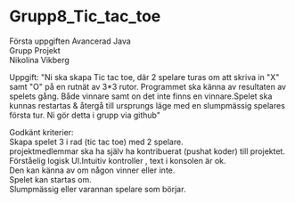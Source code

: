 # Grupp8_Tic_tac_toe  
Första uppgiften Avancerad Java  
Grupp Projekt  
Nikolina Vikberg   

Uppgift: "Ni ska skapa Tic tac toe, där 2 spelare turas om att skriva in "X" samt "O"  på
en rutnät av 3*3 rutor. Programmet ska känna av resultaten av spelets
gång. Både vinnare samt on det inte finns en vinnare.Spelet ska kunnas
restartas & återgå till ursprungs läge med en slumpmässig spelares
första tur. Ni gör detta i grupp via github"   
  
Godkänt kriterier:  
Skapa spelet 3 i rad (tic tac toe) med 2 spelare.  
projektmedlemmar ska ha själv ha kontribuerat (pushat koder) till projektet.  
Förståelig logisk  UI.Intuitiv kontroller , text i konsolen är ok.  
Den kan känna av om någon vinner eller inte.   
Spelet kan startas om.  
Slumpmässig eller varannan spelare som börjar.  
